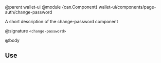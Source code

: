 @parent wallet-ui
@module {can.Component} wallet-ui/components/page-auth/change-password <change-password>

A short description of the change-password component

@signature `<change-password>`

@body

## Use

